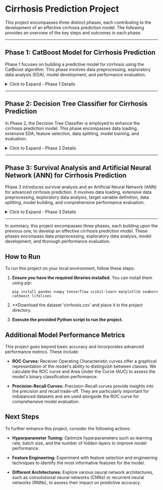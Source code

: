 # Cirrhosis Prediction Project

This project encompasses three distinct phases, each contributing to the development of an effective cirrhosis prediction model. The following provides an overview of the key steps and outcomes in each phase:

---


## Phase 1: CatBoost Model for Cirrhosis Prediction

Phase 1 focuses on building a predictive model for cirrhosis using the CatBoost algorithm. This phase involves data preprocessing, exploratory data analysis (EDA), model development, and performance evaluation. 

<details>
<summary>Click to Expand - Phase 1 Details</summary>

### Importing Libraries
Essential libraries for data processing, visualization, and machine learning are imported.

### Loading Dataset
The cirrhosis dataset ('cirrhosis.csv') is loaded, forming the foundation of our predictive model.

### Data Preprocessing
Missing values are handled, categorical variables are encoded, and numerical features are standardized.

### Exploratory Data Analysis (EDA)
EDA includes histograms, box plots, feature selection, data splitting, model training, and performance evaluation with mean squared error (MSE).

</details>

---


## Phase 2: Decision Tree Classifier for Cirrhosis Prediction

In Phase 2, the Decision Tree Classifier is employed to enhance the cirrhosis prediction model. This phase encompasses data loading, extensive EDA, feature selection, data splitting, model training, and evaluation.

<details>
<summary>Click to Expand - Phase 2 Details</summary>

### Importing Libraries
Essential libraries for data analysis, visualization, and machine learning are imported.

### Loading Dataset
The cirrhosis dataset ('cirrhosis.csv') is loaded to facilitate the construction of the predictive model.

### Exploratory Data Analysis (EDA)
This phase includes visualizations such as histograms, box plots, count plots, and pairplots for an in-depth understanding of the dataset.

### Feature Selection
Relevant features ('Age', 'Bilirubin', and 'Albumin') are chosen for modeling.

### Splitting Data
The dataset is split into training and test sets for model evaluation.

### Model Training
The Decision Tree Classifier undergoes training to capture complex relationships in the data.

### Model Evaluation
Performance metrics, including accuracy, a confusion matrix heatmap, and a comprehensive classification report, are employed for assessment.

</details>

---


## Phase 3: Survival Analysis and Artificial Neural Network (ANN) for Cirrhosis Prediction

Phase 3 introduces survival analysis and an Artificial Neural Network (ANN) for advanced cirrhosis prediction. It involves data loading, extensive data preprocessing, exploratory data analysis, target variable definition, data splitting, model building, and comprehensive performance evaluation.

<details>
<summary>Click to Expand - Phase 3 Details</summary>

### Importing Libraries
Essential libraries are imported for efficient dataset management and advanced machine learning model development.

### Loading Dataset
The 'cirrhosis.csv' dataset is loaded into a Pandas DataFrame to serve as the foundation for this phase.

### Data Preprocessing
Handling missing values, encoding categorical variables, and standardizing numerical features are crucial steps in preparing the dataset for advanced modeling.

### Exploratory Data Analysis (EDA)
EDA includes visualizations like Kaplan-Meier survival curves, log-rank tests, and survival probability heatmaps to gain deeper insights.

### Defining Target Variable
The target variable, 'time_to_event,' represents the time until an event occurs, typically the time to death.

### Splitting Dataset
Data splitting is essential for model development and evaluation, ensuring the dataset is appropriately divided.

### Model Building & Compiling
An Artificial Neural Network (ANN) model tailored for survival analysis is constructed and compiled with an appropriate loss function and optimizer.

### Model Training
The ANN model undergoes training on the training data.

### Model Predictions
The trained ANN model is applied to the testing data for predictions, and its performance is assessed using the concordance index (C-index).

### Model Performance Evaluation
A binary classification threshold is introduced, and key performance metrics, including accuracy, precision, recall, F1-score, and ROC AUC score, are calculated for a comprehensive model evaluation.

</details>

---

In summary, this project encompasses three phases, each building upon the previous one, to develop an effective cirrhosis prediction model. These phases encompass data preprocessing, exploratory data analysis, model development, and thorough performance evaluation.


## How to Run
To run this project on your local environment, follow these steps:

1. **Ensure you have the required libraries installed.** You can install them using pip:
   
       pip install pandas numpy tensorflow scikit-learn matplotlib seaborn catboost lifelines

2. **Download the dataset 'cirrhosis.csv' and place it in the project directory.

3. **Execute the provided Python script to run the project.**


## Additional Model Performance Metrics
This project goes beyond basic accuracy and incorporates advanced performance metrics. These include:

- **ROC Curves:** Receiver Operating Characteristic curves offer a graphical representation of the model's ability to distinguish between classes. We calculate the ROC curve and Area Under the Curve (AUC) to assess the model's binary classification performance.

- **Precision-Recall Curves:** Precision-Recall curves provide insights into the precision and recall trade-off. They are particularly important for imbalanced datasets and are used alongside the ROC curve for comprehensive model evaluation.


## Next Steps
To further enhance this project, consider the following actions:

- **Hyperparameter Tuning:** Optimize hyperparameters such as learning rate, batch size, and the number of hidden layers to improve model performance.

- **Feature Engineering:** Experiment with feature selection and engineering techniques to identify the most informative features for the model.

- **Different Architectures:** Explore various neural network architectures, such as convolutional neural networks (CNNs) or recurrent neural networks (RNNs), to assess their impact on predictive accuracy.
